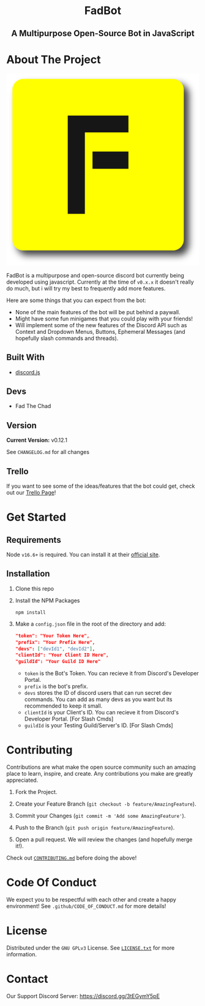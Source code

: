 <h1 align="center" style="position: relative;">
    FadBot
</h1>

<h2 align="center" style="position: relative;">
    A Multipurpose Open-Source Bot in JavaScript
</h2>

# About The Project
![Logo](./public/logo.png)

FadBot is a multipurpose and open-source discord bot currently being developed using javascript. Currently at the time of `v0.x.x` it doesn't really do much, but i will try my best to frequently add more features.

Here are some things that you can expect from the bot:

* None of the main features of the bot will be put behind a paywall.
* Might have some fun minigames that you could play with your friends!
* Will implement some of the new features of the Discord API such as Context and Dropdown Menus, Buttons, Ephemeral Messages (and hopefully slash commands and threads).

## Built With
* [discord.js](https://github.com/discordjs/discord.js)

## Devs
* Fad The Chad

## Version
**Current Version:** v0.12.1

See `CHANGELOG.md` for all changes

## Trello
If you want to see some of the ideas/features that the bot could get, check out our [Trello Page](https://trello.com/b/4qiwoazB/fadbot-board)!

# Get Started

## Requirements
Node `v16.6+` is required. You can install it at their [official site](https://nodejs.org/en/download/).

## Installation

1. Clone this repo

1. Install the NPM Packages
    ```
    npm install
    ```

1. Make a `config.json` file in the root of the directory and add:
    ```json
    "token": "Your Token Here",
    "prefix": "Your Prefix Here",
    "devs": ["devId1", "devId2"],
    "clientId": "Your Client ID Here",
    "guildId": "Your Guild ID Here"
    ```
   - `token` is the Bot's Token. You can recieve it from Discord's Developer Portal.
   - `prefix` is the bot's prefix.
   - `devs` stores the ID of discord users that can run secret dev commands. You can add as many devs as you want but its recommended to keep it small.
   - `clientId` is your Client's ID. You can recieve it from Discord's Developer Portal. [For Slash Cmds]
   - `guildId` is your Testing Guild/Server's ID. [For Slash Cmds]

# Contributing
Contributions are what make the open source community such an amazing place to learn, inspire, and create. Any contributions you make are greatly appreciated.

1. Fork the Project.

1. Create your Feature Branch (`git checkout -b feature/AmazingFeature`).

1. Commit your Changes (`git commit -m 'Add some AmazingFeature'`).

1. Push to the Branch (`git push origin feature/AmazingFeature`).

1. Open a pull request. We will review the changes (and hopefully merge it!).

Check out [`CONTRIBUTING.md`](https://github.com/FadTheChad/FadBot/blob/main/.github/CONTRIBUTING.md) before doing the above!

# Code Of Conduct
We expect you to be respectful with each other and create a happy environment! See `.github/CODE_OF_CONDUCT.md` for more details!

# License
Distributed under the `GNU GPLv3` License. See [`LICENSE.txt`](https://github.com/FadTheChad/FadBot/blob/main/LICENSE.txt) for more information.

# Contact
Our Support Discord Server: https://discord.gg/3tEGymY5pE
